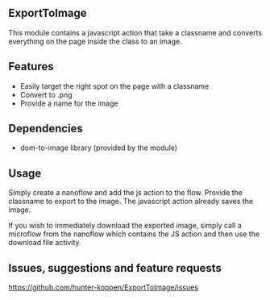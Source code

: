 ## ExportToImage
This module contains a javascript action that take a classname and converts everything on the page inside the class to an image.

## Features
- Easily target the right spot on the page with a classname
- Convert to .png
- Provide a name for the image

## Dependencies
- dom-to-image library (provided by the module)

## Usage
Simply create a nanoflow and add the js action to the flow. Provide the classname to export to the image. The javascript action already saves the image.

If you wish to immediately download the exported image, simply call a microflow from the nanoflow which contains the JS action and then use the download file activity.

## Issues, suggestions and feature requests
https://github.com/hunter-koppen/ExportToImage/issues